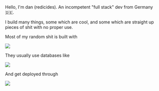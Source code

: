 Hello, I'm dan (redicides). An incompetent "full stack" dev from Germany 🇩🇪. 

I build many things, some which are cool, and some which are straight up pieces of shit with no proper use.

Most of my random shit is built with

![](https://skillicons.dev/icons?i=nodejs,bun,npm,js,ts,go,html,css,tailwind,nextjs,react,svelte,graphql,sentry,prisma)

They usually use databases like

![](https://skillicons.dev/icons?i=postgres,mongodb,mysql,sqlite,redis)

And get deployed through

![](https://skillicons.dev/icons?i=docker,cloudflare,workers,linux,git)